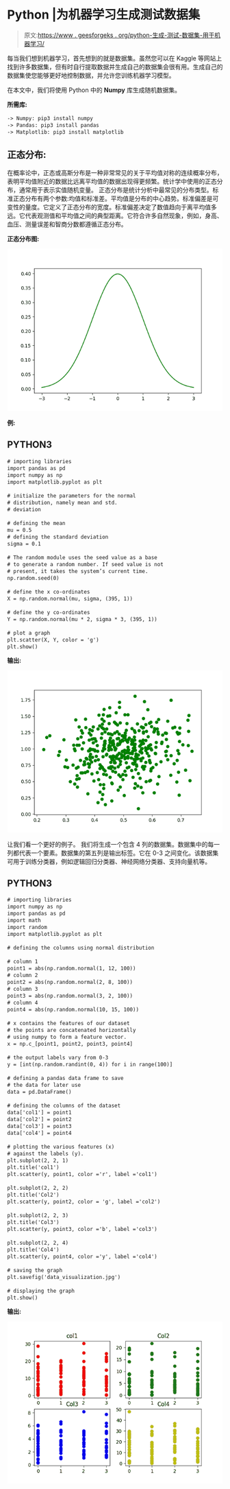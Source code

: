 # Python |为机器学习生成测试数据集

> 原文:[https://www . geesforgeks . org/python-生成-测试-数据集-用于机器学习/](https://www.geeksforgeeks.org/python-generate-test-datasets-for-machine-learning/)

每当我们想到机器学习，首先想到的就是数据集。虽然您可以在 Kaggle 等网站上找到许多数据集，但有时自行提取数据并生成自己的数据集会很有用。生成自己的数据集使您能够更好地控制数据，并允许您训练机器学习模型。

在本文中，我们将使用 Python 中的 **Numpy** 库生成随机数据集。

**所需库:**

```
-> Numpy: pip3 install numpy
-> Pandas: pip3 install pandas
-> Matplotlib: pip3 install matplotlib
```

## 正态分布:

在概率论中，正态或高斯分布是一种非常常见的关于平均值对称的连续概率分布，表明平均值附近的数据比远离平均值的数据出现得更频繁。统计学中使用的正态分布，通常用于表示实值随机变量。
正态分布是统计分析中最常见的分布类型。标准正态分布有两个参数:均值和标准差。平均值是分布的中心趋势。标准偏差是可变性的量度。它定义了正态分布的宽度。标准偏差决定了数值趋向于离平均值多远。它代表观测值和平均值之间的典型距离。它符合许多自然现象，例如，身高、血压、测量误差和智商分数都遵循正态分布。

**正态分布图:**

![](img/979bca9d32fde06b719e5cc3b130326b.png)

**例:**

## PYTHON3

```
# importing libraries
import pandas as pd
import numpy as np
import matplotlib.pyplot as plt

# initialize the parameters for the normal
# distribution, namely mean and std.
# deviation

# defining the mean
mu = 0.5
# defining the standard deviation
sigma = 0.1

# The random module uses the seed value as a base
# to generate a random number. If seed value is not
# present, it takes the system’s current time.
np.random.seed(0)

# define the x co-ordinates
X = np.random.normal(mu, sigma, (395, 1))

# define the y co-ordinates
Y = np.random.normal(mu * 2, sigma * 3, (395, 1))

# plot a graph
plt.scatter(X, Y, color = 'g')
plt.show()
```

**输出:**

![](img/05bcf008555525b3b2ff25bab31879f2.png)

让我们看一个更好的例子。
我们将生成一个包含 4 列的数据集。数据集中的每一列都代表一个要素。数据集的第五列是输出标签。它在 0-3 之间变化。该数据集可用于训练分类器，例如逻辑回归分类器、神经网络分类器、支持向量机等。

## PYTHON3

```
# importing libraries
import numpy as np
import pandas as pd
import math
import random
import matplotlib.pyplot as plt

# defining the columns using normal distribution

# column 1
point1 = abs(np.random.normal(1, 12, 100))
# column 2
point2 = abs(np.random.normal(2, 8, 100))
# column 3
point3 = abs(np.random.normal(3, 2, 100))
# column 4
point4 = abs(np.random.normal(10, 15, 100))

# x contains the features of our dataset
# the points are concatenated horizontally
# using numpy to form a feature vector.
x = np.c_[point1, point2, point3, point4]

# the output labels vary from 0-3
y = [int(np.random.randint(0, 4)) for i in range(100)]

# defining a pandas data frame to save
# the data for later use
data = pd.DataFrame()

# defining the columns of the dataset
data['col1'] = point1
data['col2'] = point2
data['col3'] = point3
data['col4'] = point4

# plotting the various features (x)
# against the labels (y).
plt.subplot(2, 2, 1)
plt.title('col1')
plt.scatter(y, point1, color ='r', label ='col1')

plt.subplot(2, 2, 2)
plt.title('Col2')
plt.scatter(y, point2, color = 'g', label ='col2')

plt.subplot(2, 2, 3)
plt.title('Col3')
plt.scatter(y, point3, color ='b', label ='col3')

plt.subplot(2, 2, 4)
plt.title('Col4')
plt.scatter(y, point4, color ='y', label ='col4')

# saving the graph
plt.savefig('data_visualization.jpg')       

# displaying the graph
plt.show()
```

**输出:**

![](img/58cac7133a5ecc7d056377ca2318d03c.png)